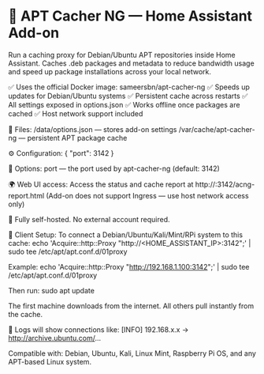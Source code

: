 # 🧩 APT Cacher NG — Home Assistant Add-on

Run a caching proxy for Debian/Ubuntu APT repositories inside Home Assistant. Caches .deb packages and metadata to reduce bandwidth usage and speed up package installations across your local network.

✅ Uses the official Docker image: sameersbn/apt-cacher-ng
✅ Speeds up updates for Debian/Ubuntu systems
✅ Persistent cache across restarts
✅ All settings exposed in options.json
✅ Works offline once packages are cached
✅ Host network support included

📁 Files:
/data/options.json — stores add-on settings
/var/cache/apt-cacher-ng — persistent APT package cache

⚙️ Configuration: { "port": 3142 }

🧪 Options:
port — the port used by apt-cacher-ng (default: 3142)

🌍 Web UI access:
Access the status and cache report at http://<your-ip>:3142/acng-report.html
(Add-on does not support Ingress — use host network access only)

🧠 Fully self-hosted. No external account required.

🧪 Client Setup:
To connect a Debian/Ubuntu/Kali/Mint/RPi system to this cache:
echo 'Acquire::http::Proxy "http://<HOME_ASSISTANT_IP>:3142";' | sudo tee /etc/apt/apt.conf.d/01proxy

Example:
echo 'Acquire::http::Proxy "http://192.168.1.100:3142";' | sudo tee /etc/apt/apt.conf.d/01proxy

Then run:
sudo apt update

The first machine downloads from the internet. All others pull instantly from the cache.

🧾 Logs will show connections like:
[INFO] 192.168.x.x -> http://archive.ubuntu.com/...

Compatible with: Debian, Ubuntu, Kali, Linux Mint, Raspberry Pi OS, and any APT-based Linux system.